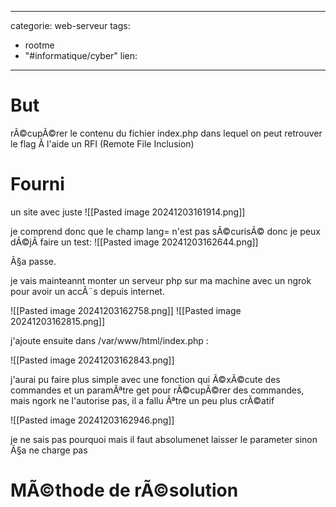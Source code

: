 <script src="../../../js/password-protect.js"></script>

---
categorie: web-serveur
tags:
  - rootme
  - "#informatique/cyber"
lien:
---
# But

rÃ©cupÃ©rer le contenu du fichier index.php dans lequel on peut retrouver le flag Ã  l'aide un RFI (Remote File Inclusion)

# Fourni

un site avec juste 
![[Pasted image 20241203161914.png]]

je comprend donc que le champ lang= n'est pas sÃ©curisÃ© donc je peux dÃ©jÃ  faire un test: 
![[Pasted image 20241203162644.png]]


Ã§a passe.



je vais mainteannt monter un serveur php sur ma machine avec un ngrok pour avoir un accÃ¨s depuis internet.


![[Pasted image 20241203162758.png]]
![[Pasted image 20241203162815.png]]

j'ajoute ensuite dans /var/www/html/index.php :

![[Pasted image 20241203162843.png]]


j'aurai pu faire plus simple avec une fonction qui Ã©xÃ©cute des commandes et un paramÃªtre get pour rÃ©cupÃ©rer des commandes, mais ngork ne l'autorise pas, il a fallu Ãªtre un peu plus crÃ©atif

![[Pasted image 20241203162946.png]]


je ne sais pas pourquoi mais il faut absolumenet laisser le parameter sinon Ã§a ne charge pas 







# MÃ©thode de rÃ©solution
